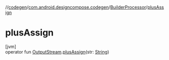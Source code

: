 //[codegen](../../../index.md)/[com.android.designcompose.codegen](../index.md)/[BuilderProcessor](index.md)/[plusAssign](plus-assign.md)

# plusAssign

[jvm]\
operator fun [OutputStream](https://docs.oracle.com/javase/8/docs/api/java/io/OutputStream.html).[plusAssign](plus-assign.md)(str: [String](https://kotlinlang.org/api/latest/jvm/stdlib/kotlin/-string/index.html))
